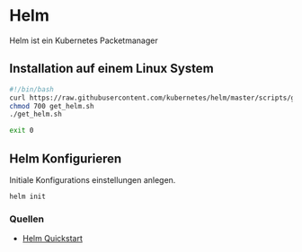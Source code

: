 
# Helm

Helm ist ein Kubernetes Packetmanager

## Installation auf einem Linux System

```sh
#!/bin/bash
curl https://raw.githubusercontent.com/kubernetes/helm/master/scripts/get > get_helm.sh
chmod 700 get_helm.sh
./get_helm.sh

exit 0
```

## Helm Konfigurieren

Initiale Konfigurations einstellungen anlegen.

`helm init`

### Quellen

* [Helm Quickstart](https://github.com/kubernetes/helm/blob/master/docs/quickstart.md)